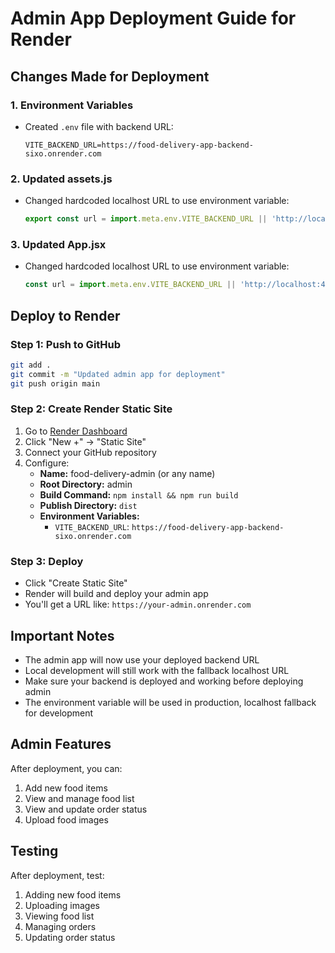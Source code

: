 # Admin App Deployment Guide for Render

## Changes Made for Deployment

### 1. Environment Variables
- Created `.env` file with backend URL:
  ```
  VITE_BACKEND_URL=https://food-delivery-app-backend-sixo.onrender.com
  ```

### 2. Updated assets.js
- Changed hardcoded localhost URL to use environment variable:
  ```js
  export const url = import.meta.env.VITE_BACKEND_URL || 'http://localhost:4000'
  ```

### 3. Updated App.jsx
- Changed hardcoded localhost URL to use environment variable:
  ```jsx
  const url = import.meta.env.VITE_BACKEND_URL || 'http://localhost:4000';
  ```

## Deploy to Render

### Step 1: Push to GitHub
```bash
git add .
git commit -m "Updated admin app for deployment"
git push origin main
```

### Step 2: Create Render Static Site
1. Go to [Render Dashboard](https://dashboard.render.com/)
2. Click "New +" → "Static Site"
3. Connect your GitHub repository
4. Configure:
   - **Name:** food-delivery-admin (or any name)
   - **Root Directory:** admin
   - **Build Command:** `npm install && npm run build`
   - **Publish Directory:** `dist`
   - **Environment Variables:**
     - `VITE_BACKEND_URL`: `https://food-delivery-app-backend-sixo.onrender.com`

### Step 3: Deploy
- Click "Create Static Site"
- Render will build and deploy your admin app
- You'll get a URL like: `https://your-admin.onrender.com`

## Important Notes

- The admin app will now use your deployed backend URL
- Local development will still work with the fallback localhost URL
- Make sure your backend is deployed and working before deploying admin
- The environment variable will be used in production, localhost fallback for development

## Admin Features
After deployment, you can:
1. Add new food items
2. View and manage food list
3. View and update order status
4. Upload food images

## Testing
After deployment, test:
1. Adding new food items
2. Uploading images
3. Viewing food list
4. Managing orders
5. Updating order status 